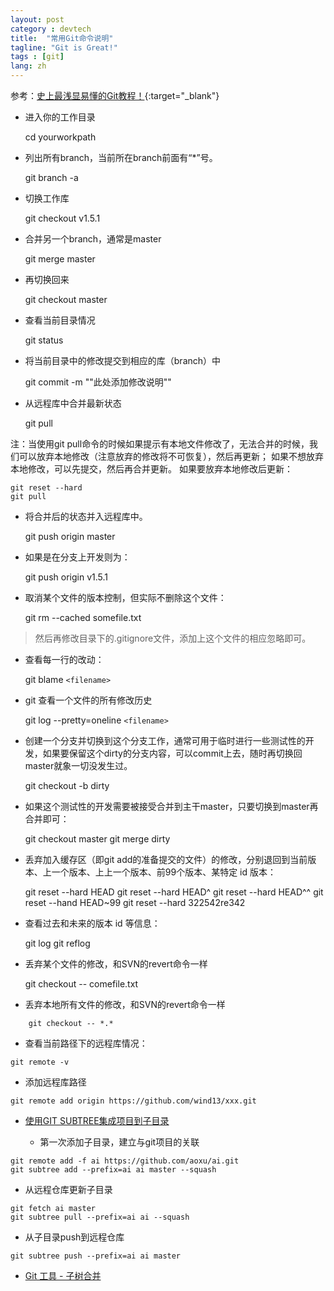 ```yaml
---
layout: post
category : devtech
title:  "常用Git命令说明"
tagline: "Git is Great!"
tags : [git]
lang: zh
---
```


参考：[史上最浅显易懂的Git教程！](http://www.liaoxuefeng.com/wiki/0013739516305929606dd18361248578c67b8067c8c017b000){:target="_blank"}

*  进入你的工作目录


	cd yourworkpath


*  列出所有branch，当前所在branch前面有“\*”号。


	git branch -a


*  切换工作库


	git checkout v1.5.1


*  合并另一个branch，通常是master


	git merge master


*  再切换回来


	git checkout master


*  查看当前目录情况


	git status


*  将当前目录中的修改提交到相应的库（branch）中


	git commit -m ""此处添加修改说明""


*  从远程库中合并最新状态


	git pull

注：当使用git pull命令的时候如果提示有本地文件修改了，无法合并的时候，我们可以放弃本地修改（注意放弃的修改将不可恢复），然后再更新；
如果不想放弃本地修改，可以先提交，然后再合并更新。
如果要放弃本地修改后更新：


	git reset --hard
	git pull


*  将合并后的状态并入远程库中。


	git push origin master


*  如果是在分支上开发则为：


	git push origin v1.5.1


*  取消某个文件的版本控制，但实际不删除这个文件：


	git rm --cached somefile.txt
> 然后再修改目录下的.gitignore文件，添加上这个文件的相应忽略即可。


*  查看每一行的改动：


	git blame `<filename>`


*  git 查看一个文件的所有修改历史


	git log --pretty=oneline `<filename>`


*  创建一个分支并切换到这个分支工作，通常可用于临时进行一些测试性的开发，如果要保留这个dirty的分支内容，可以commit上去，随时再切换回master就象一切没发生过。


	git checkout -b dirty


*  如果这个测试性的开发需要被接受合并到主干master，只要切换到master再合并即可：


	git checkout master
	git merge dirty


*  丢弃加入缓存区（即git add的准备提交的文件）的修改，分别退回到当前版本、上一个版本、上上一个版本、前99个版本、某特定 id 版本：


	git reset --hard HEAD
    git reset --hard HEAD^
    git reset --hard HEAD^^
    git reset --hand HEAD~99
    git reset --hard 322542re342

*  查看过去和未来的版本 id 等信息：

    git log
    git reflog


*  丢弃某个文件的修改，和SVN的revert命令一样


	git checkout -- comefile.txt


*  丢弃本地所有文件的修改，和SVN的revert命令一样

```shell
	git checkout -- *.*
```

*  查看当前路径下的远程库情况：

```shell
git remote -v
```

*  添加远程库路径

```shell
git remote add origin https://github.com/wind13/xxx.git
```

 - [使用GIT SUBTREE集成项目到子目录](http://aoxuis.me/post/2013-08-06-git-subtree)

   - 第一次添加子目录，建立与git项目的关联

```shell
git remote add -f ai https://github.com/aoxu/ai.git  
git subtree add --prefix=ai ai master --squash
```

   - 从远程仓库更新子目录

```shell
git fetch ai master  
git subtree pull --prefix=ai ai --squash
```

   - 从子目录push到远程仓库

```shell
git subtree push --prefix=ai ai master
```

  - [Git 工具 - 子树合并](https://git-scm.com/book/zh/v1/Git-%E5%B7%A5%E5%85%B7-%E5%AD%90%E6%A0%91%E5%90%88%E5%B9%B6)